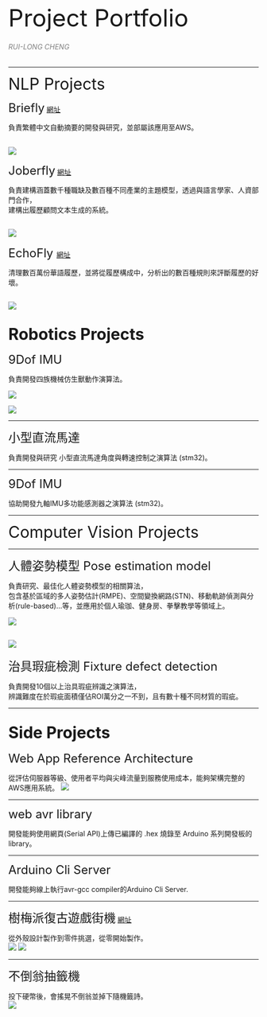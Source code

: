 <font size=7>Project Portfolio</font><br>
###### <font color=gray>RUI-LONG CHENG</font><br>
---
<font size=6>NLP Projects</font><br>

<font size=5>Briefly</font> [網址](https://www.flyingcrazyer.com/briefly-beta)<br>

負責繁體中文自動摘要的開發與研究，並部屬該應用至AWS。<br>

![](https://i.imgur.com/IksuTEc.png)
---
<font size=5>Joberfly</font> [網址](https://www.flyingcrazyer.com/briefly-beta)<br>

負責建構涵蓋數千種職缺及數百種不同產業的主題模型，透過與語言學家、人資部門合作，<br>
建構出履歷顧問文本生成的系統。<br>

![](https://i.imgur.com/cXOHoTm.png)
---
<font size=5>EchoFly </font> [網址](https://www.flyingcrazyer.com/echofly-beta)<br>

清理數百萬份華語履歷，並將從履歷構成中，分析出的數百種規則來評斷履歷的好壞。

![](https://i.imgur.com/DltQGGx.png)
---
<font size=6>Robotics Projects</font><br>
---
<font size=5>9Dof IMU</font>

負責開發四族機械仿生獸動作演算法。

![](https://i.imgur.com/KSWSMg8.jpg)

![](https://i.imgur.com/16gRiId.jpg)

---
<font size=5>小型直流馬達</font>

負責開發與研究 小型直流馬達角度與轉速控制之演算法 (stm32)。

---
<font size=5>9Dof IMU</font>

協助開發九軸IMU多功能感測器之演算法 (stm32)。

---
<font size=6>Computer Vision Projects</font><br>

---
<font size=5>人體姿勢模型 Pose estimation model</font>

負責研究、最佳化人體姿勢模型的相關算法，<br>
包含基於區域的多人姿勢估計(RMPE)、空間變換網路(STN)、移動軌跡偵測與分析(rule-based)...等，並應用於個人瑜珈、健身房、拳擊教學等領域上。

![](https://i.imgur.com/E7V4LaM.png)

![](https://i.imgur.com/q0gUwsj.jpg)
---
<font size=5>治具瑕疵檢測 Fixture defect detection</font>

負責開發10個以上治具瑕疵辨識之演算法，<br>
辨識難度在於瑕疵面積僅佔ROI萬分之一不到，且有數十種不同材質的瑕疵。

---
<font size=6>Side Projects</font><br>
---
<font size=5>Web App Reference Architecture</font>

從評估伺服器等級、使用者平均與尖峰流量到服務使用成本，能夠架構完整的AWS應用系統。
![](https://i.imgur.com/gNirLqb.png)

---

<font size=5>web avr library</font>

開發能夠使用網頁(Serial API)上傳已編譯的 .hex 燒錄至 Arduino 系列開發板的library。

---

<font size=5>Arduino Cli Server</font>

開發能夠線上執行avr-gcc compiler的Arduino Cli Server.

---

<font size=5>樹梅派復古遊戲街機</font> [網址](https://www.dcard.tw/f/handicrafts/p/228119219)<br>

從外殼設計製作到零件挑選，從零開始製作。<br>
![](https://i.imgur.com/qL39BQ0.jpg)
![](https://i.imgur.com/675UdGs.jpg)

---
<font size=5>不倒翁抽籤機</font><br>

投下硬幣後，會搖晃不倒翁並掉下隨機籤詩。<br>
![](https://i.imgur.com/CHsar3Z.jpg)
